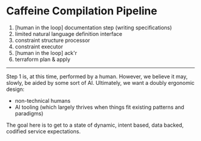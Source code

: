 # Caffeine Compilation Pipeline

1. [human in the loop] documentation step (writing specifications)
2. limited natural language definition interface
3. constraint structure processor
4. constraint executor
5. [human in the loop] ack'r
6. terraform plan & apply

***

Step 1 is, at this time, performed by a human. However, we believe it may, slowly, be aided by some sort of AI. Ultimately, we want a doubly ergonomic design:
* non-technical humans
* AI tooling (which largely thrives when things fit existing patterns and paradigms)

The goal here is to get to a state of dynamic, intent based, data backed, codified service expectations.
